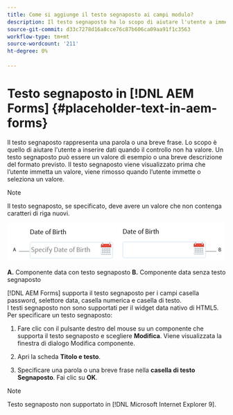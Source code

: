 ```yaml
---
title: Come si aggiunge il testo segnaposto ai campi modulo?
description: Il testo segnaposto ha lo scopo di aiutare l'utente a immettere dati quando il controllo non contiene alcun valore. Potrebbe essere un valore di esempio o una breve descrizione del formato previsto.
source-git-commit: d33c7278d16a8cce76c87b606ca09aa91f1c3563
workflow-type: tm+mt
source-wordcount: '211'
ht-degree: 0%

---
```



# Testo segnaposto in [!DNL AEM Forms] {#placeholder-text-in-aem-forms}

Il testo segnaposto rappresenta una parola o una breve frase. Lo scopo è quello di aiutare l&#39;utente a inserire dati quando il controllo non ha valore. Un testo segnaposto può essere un valore di esempio o una breve descrizione del formato previsto. Il testo segnaposto viene visualizzato prima che l’utente immetta un valore, viene rimosso quando l’utente immette o seleziona un valore.

>[!NOTE]
>
>Il testo segnaposto, se specificato, deve avere un valore che non contenga caratteri di riga nuovi.

![Componente data con e senza testo segnaposto](assets/dat-picker-place-holder-text.png)

**A.** Componente data con testo segnaposto **B.** Componente data senza testo segnaposto

[!DNL AEM Forms] supporta il testo segnaposto per i campi casella password, selettore data, casella numerica e casella di testo.\
I testi segnaposto non sono supportati per il widget data nativo di HTML5. Per specificare un testo segnaposto:

1. Fare clic con il pulsante destro del mouse su un componente che supporta il testo segnaposto e scegliere **Modifica**. Viene visualizzata la finestra di dialogo Modifica componente.

1. Apri la scheda **Titolo e testo**.
1. Specificare una parola o una breve frase nella **casella di testo Segnaposto**. Fai clic su **OK**.

>[!NOTE]
>
>Testo segnaposto non supportato in [!DNL Microsoft Internet Explorer 9].

